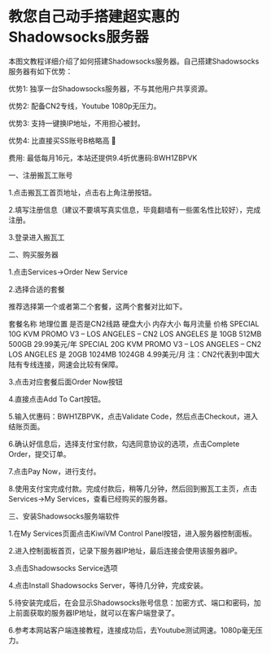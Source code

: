 # 教您自己动手搭建超实惠的Shadowsocks服务器

本图文教程详细介绍了如何搭建Shadowsocks服务器。自己搭建Shadowsocks服务器有如下优势：

优势1: 独享一台Shadowsocks服务器，不与其他用户共享资源。

优势2: 配备CN2专线，Youtube 1080p无压力。

优势3: 支持一键换IP地址，不用担心被封。

优势4: 比直接买SS账号B格略高 🙂

费用: 最低每月16元，本站还提供9.4折优惠码:BWH1ZBPVK

一、注册搬瓦工账号

1.点击搬瓦工首页地址，点击右上角注册按钮。



2.填写注册信息（建议不要填写真实信息，毕竟翻墙有一些匿名性比较好），完成注册。



3.登录进入搬瓦工



二、购买服务器

1.点击Services->Order New Service



2.选择合适的套餐

推荐选择第一个或者第二个套餐，这两个套餐对比如下。

套餐名称	地理位置	是否是CN2线路	硬盘大小	内存大小	每月流量	价格
SPECIAL 10G KVM PROMO V3 – LOS ANGELES – CN2	LOS ANGELES	是	10GB	512MB	500GB	29.99美元/年
SPECIAL 20G KVM PROMO V3 – LOS ANGELES – CN2	LOS ANGELES	是	20GB	1024MB	1024GB	4.99美元/月
注：CN2代表到中国大陆有专线连接，网速会比较有保障。

3.点击对应套餐后面Order Now按钮



4.直接点击Add To Cart按钮。



5.输入优惠码：BWH1ZBPVK，点击Validate Code，然后点击Checkout，进入结账页面。



6.确认好信息后，选择支付宝付款，勾选同意协议的选项，点击Complete Order，提交订单。



7.点击Pay Now，进行支付。



8.使用支付宝完成付款。完成付款后，稍等几分钟，然后回到搬瓦工主页，点击Services->My Services，查看已经购买的服务器。



三、安装Shadowsocks服务端软件

1.在My Services页面点击KiwiVM Control Panel按钮，进入服务器控制面板。



2.进入控制面板首页，记录下服务器IP地址，最后连接会使用该服务器IP。



3.点击Shadowsocks Service选项



4.点击Install Shadowsocks Server，等待几分钟，完成安装。



5.待安装完成后，在会显示Shadowsocks账号信息：加密方式、端口和密码，加上前面获取的服务器IP地址，就可以在客户端登录了。



6.参考本网站客户端连接教程，连接成功后，去Youtube测试网速。1080p毫无压力。



